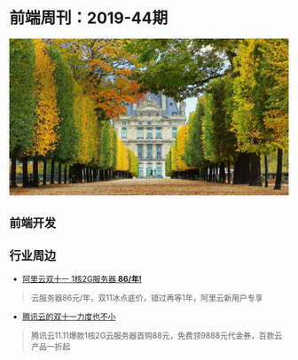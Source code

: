 # 前端周刊：2019-44期

[![](/img/bing/20191107.png?imageMogr2/thumbnail/960x)](https://cn.bing.com/search?q=杜乐丽花园)

## 前端开发

## 行业周边

- [阿里云双十一 1核2G服务器 **86/年!**](https://www.aliyun.com/1111/2019/group-buying-share?ptCode=9D298960E551E698B37AE7BB83BCB271647C88CF896EF535&userCode=y31qmczl&share_source=copy_link)

> 云服务器86元/年，双11冰点底价，错过再等1年，阿里云新用户专享

- [腾讯云的双十一力度也不小](https://cloud.tencent.com/act/cps/redirect?redirect=1050&cps_key=55b0d6026f97f5980bceec15fcefa0af&from=console)

> 腾讯云11.11爆款1核2G云服务器首购88元，免费领9888元代金券，百款云产品一折起
